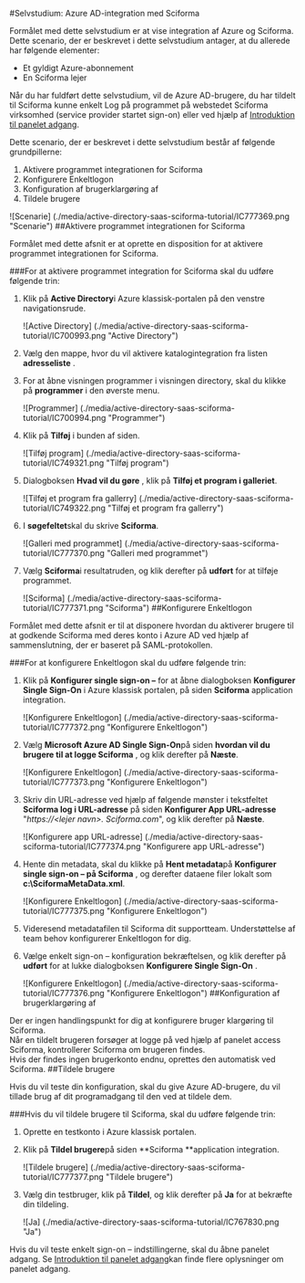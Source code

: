 <properties 
    pageTitle="Selvstudium: Azure Active Directory-integration med Sciforma | Microsoft Azure" 
    description="Lær, hvordan du bruger Sciforma med Azure Active Directory til at aktivere enkeltlogon, automatiseret klargøring og mere!" 
    services="active-directory" 
    authors="jeevansd"  
    documentationCenter="na" 
    manager="femila"/>
<tags 
    ms.service="active-directory" 
    ms.devlang="na" 
    ms.topic="article" 
    ms.tgt_pltfrm="na" 
    ms.workload="identity" 
    ms.date="09/26/2016" 
    ms.author="jeedes" />

#<a name="tutorial-azure-ad-integration-with-sciforma"></a>Selvstudium: Azure AD-integration med Sciforma
  
Formålet med dette selvstudium er at vise integration af Azure og Sciforma.  
Dette scenario, der er beskrevet i dette selvstudium antager, at du allerede har følgende elementer:

-   Et gyldigt Azure-abonnement
-   En Sciforma lejer
  
Når du har fuldført dette selvstudium, vil de Azure AD-brugere, du har tildelt til Sciforma kunne enkelt Log på programmet på webstedet Sciforma virksomhed (service provider startet sign-on) eller ved hjælp af [Introduktion til panelet adgang](active-directory-saas-access-panel-introduction.md).
  
Dette scenario, der er beskrevet i dette selvstudium består af følgende grundpillerne:

1.  Aktivere programmet integrationen for Sciforma
2.  Konfigurere Enkeltlogon
3.  Konfiguration af brugerklargøring af
4.  Tildele brugere

![Scenarie] (./media/active-directory-saas-sciforma-tutorial/IC777369.png "Scenarie")
##<a name="enabling-the-application-integration-for-sciforma"></a>Aktivere programmet integrationen for Sciforma
  
Formålet med dette afsnit er at oprette en disposition for at aktivere programmet integrationen for Sciforma.

###<a name="to-enable-the-application-integration-for-sciforma-perform-the-following-steps"></a>For at aktivere programmet integration for Sciforma skal du udføre følgende trin:

1.  Klik på **Active Directory**i Azure klassisk-portalen på den venstre navigationsrude.

    ![Active Directory] (./media/active-directory-saas-sciforma-tutorial/IC700993.png "Active Directory")

2.  Vælg den mappe, hvor du vil aktivere katalogintegration fra listen **adresseliste** .

3.  For at åbne visningen programmer i visningen directory, skal du klikke på **programmer** i den øverste menu.

    ![Programmer] (./media/active-directory-saas-sciforma-tutorial/IC700994.png "Programmer")

4.  Klik på **Tilføj** i bunden af siden.

    ![Tilføj program] (./media/active-directory-saas-sciforma-tutorial/IC749321.png "Tilføj program")

5.  Dialogboksen **Hvad vil du gøre** , klik på **Tilføj et program i galleriet**.

    ![Tilføj et program fra gallerry] (./media/active-directory-saas-sciforma-tutorial/IC749322.png "Tilføj et program fra gallerry")

6.  I **søgefeltet**skal du skrive **Sciforma**.

    ![Galleri med programmet] (./media/active-directory-saas-sciforma-tutorial/IC777370.png "Galleri med programmet")

7.  Vælg **Sciforma**i resultatruden, og klik derefter på **udført** for at tilføje programmet.

    ![Sciforma] (./media/active-directory-saas-sciforma-tutorial/IC777371.png "Sciforma")
##<a name="configuring-single-sign-on"></a>Konfigurere Enkeltlogon
  
Formålet med dette afsnit er til at disponere hvordan du aktiverer brugere til at godkende Sciforma med deres konto i Azure AD ved hjælp af sammenslutning, der er baseret på SAML-protokollen.

###<a name="to-configure-single-sign-on-perform-the-following-steps"></a>For at konfigurere Enkeltlogon skal du udføre følgende trin:

1.  Klik på **Konfigurer single sign-on –** for at åbne dialogboksen **Konfigurer Single Sign-On** i Azure klassisk portalen, på siden **Sciforma** application integration.

    ![Konfigurere Enkeltlogon] (./media/active-directory-saas-sciforma-tutorial/IC777372.png "Konfigurere Enkeltlogon")

2.  Vælg **Microsoft Azure AD Single Sign-On**på siden **hvordan vil du brugere til at logge Sciforma** , og klik derefter på **Næste**.

    ![Konfigurere Enkeltlogon] (./media/active-directory-saas-sciforma-tutorial/IC777373.png "Konfigurere Enkeltlogon")

3.  Skriv din URL-adresse ved hjælp af følgende mønster i tekstfeltet **Sciforma log i URL-adresse** på siden **Konfigurer App URL-adresse** "*https://\<lejer navn\>. Sciforma.com*", og klik derefter på **Næste**.

    ![Konfigurere app URL-adresse] (./media/active-directory-saas-sciforma-tutorial/IC777374.png "Konfigurere app URL-adresse")

4.  Hente din metadata, skal du klikke på **Hent metadata**på **Konfigurer single sign-on – på Sciforma** , og derefter dataene filer lokalt som **c:\\SciformaMetaData.xml**.

    ![Konfigurere Enkeltlogon] (./media/active-directory-saas-sciforma-tutorial/IC777375.png "Konfigurere Enkeltlogon")

5.  Videresend metadatafilen til Sciforma dit supportteam. Understøttelse af team behov konfigurerer Enkeltlogon for dig.

6.  Vælge enkelt sign-on – konfiguration bekræftelsen, og klik derefter på **udført** for at lukke dialogboksen **Konfigurere Single Sign-On** .

    ![Konfigurere Enkeltlogon] (./media/active-directory-saas-sciforma-tutorial/IC777376.png "Konfigurere Enkeltlogon")
##<a name="configuring-user-provisioning"></a>Konfiguration af brugerklargøring af
  
Der er ingen handlingspunkt for dig at konfigurere bruger klargøring til Sciforma.  
Når en tildelt brugeren forsøger at logge på ved hjælp af panelet access Sciforma, kontrollerer Sciforma om brugeren findes.  
Hvis der findes ingen brugerkonto endnu, oprettes den automatisk ved Sciforma.
##<a name="assigning-users"></a>Tildele brugere
  
Hvis du vil teste din konfiguration, skal du give Azure AD-brugere, du vil tillade brug af dit programadgang til den ved at tildele dem.

###<a name="to-assign-users-to-sciforma-perform-the-following-steps"></a>Hvis du vil tildele brugere til Sciforma, skal du udføre følgende trin:

1.  Oprette en testkonto i Azure klassisk portalen.

2.  Klik på **Tildel brugere**på siden **Sciforma **application integration.

    ![Tildele brugere] (./media/active-directory-saas-sciforma-tutorial/IC777377.png "Tildele brugere")

3.  Vælg din testbruger, klik på **Tildel**, og klik derefter på **Ja** for at bekræfte din tildeling.

    ![Ja] (./media/active-directory-saas-sciforma-tutorial/IC767830.png "Ja")
  
Hvis du vil teste enkelt sign-on – indstillingerne, skal du åbne panelet adgang. Se [Introduktion til panelet adgang](active-directory-saas-access-panel-introduction.md)kan finde flere oplysninger om panelet adgang.